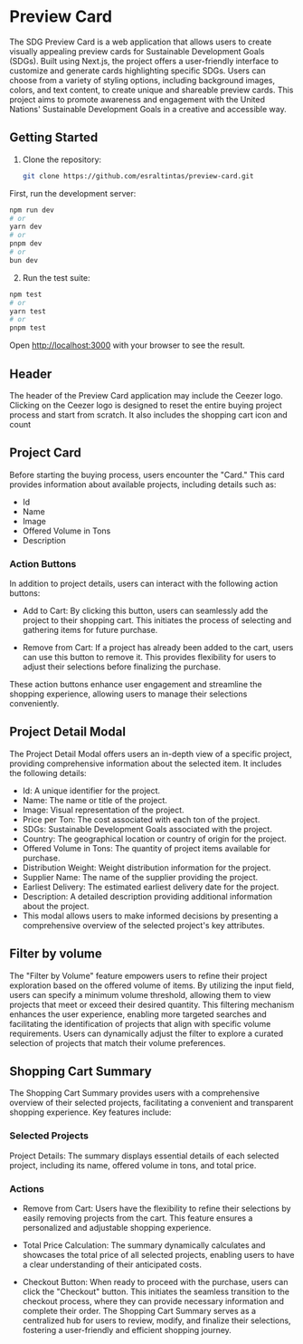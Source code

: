 # Preview Card

The SDG Preview Card is a web application that allows users to create visually appealing preview cards for Sustainable Development Goals (SDGs). Built using Next.js, the project offers a user-friendly interface to customize and generate cards highlighting specific SDGs. Users can choose from a variety of styling options, including background images, colors, and text content, to create unique and shareable preview cards. This project aims to promote awareness and engagement with the United Nations' Sustainable Development Goals in a creative and accessible way.

## Getting Started

1. Clone the repository:

   ```bash
   git clone https://github.com/esraltintas/preview-card.git
   ```

First, run the development server:

```bash
npm run dev
# or
yarn dev
# or
pnpm dev
# or
bun dev
```

2. Run the test suite:

```bash
npm test
# or
yarn test
# or
pnpm test

```

Open [http://localhost:3000](http://localhost:3000) with your browser to see the result.

## Header

The header of the Preview Card application may include the Ceezer logo. Clicking on the Ceezer logo is designed to reset the entire buying project process and start from scratch. It also includes the shopping cart icon and count

## Project Card

Before starting the buying process, users encounter the "Card." This card provides information about available projects, including details such as:

- Id
- Name
- Image
- Offered Volume in Tons
- Description

### Action Buttons

In addition to project details, users can interact with the following action buttons:

- Add to Cart: By clicking this button, users can seamlessly add the project to their shopping cart. This initiates the process of selecting and gathering items for future purchase.

- Remove from Cart: If a project has already been added to the cart, users can use this button to remove it. This provides flexibility for users to adjust their selections before finalizing the purchase.

These action buttons enhance user engagement and streamline the shopping experience, allowing users to manage their selections conveniently.

## Project Detail Modal

The Project Detail Modal offers users an in-depth view of a specific project, providing comprehensive information about the selected item. It includes the following details:

- Id: A unique identifier for the project.
- Name: The name or title of the project.
- Image: Visual representation of the project.
- Price per Ton: The cost associated with each ton of the project.
- SDGs: Sustainable Development Goals associated with the project.
- Country: The geographical location or country of origin for the project.
- Offered Volume in Tons: The quantity of project items available for purchase.
- Distribution Weight: Weight distribution information for the project.
- Supplier Name: The name of the supplier providing the project.
- Earliest Delivery: The estimated earliest delivery date for the project.
- Description: A detailed description providing additional information about the project.
- This modal allows users to make informed decisions by presenting a comprehensive overview of the selected project's key attributes.

## Filter by volume

The "Filter by Volume" feature empowers users to refine their project exploration based on the offered volume of items. By utilizing the input field, users can specify a minimum volume threshold, allowing them to view projects that meet or exceed their desired quantity. This filtering mechanism enhances the user experience, enabling more targeted searches and facilitating the identification of projects that align with specific volume requirements. Users can dynamically adjust the filter to explore a curated selection of projects that match their volume preferences.

## Shopping Cart Summary

The Shopping Cart Summary provides users with a comprehensive overview of their selected projects, facilitating a convenient and transparent shopping experience. Key features include:

### Selected Projects

Project Details: The summary displays essential details of each selected project, including its name, offered volume in tons, and total price.

### Actions

- Remove from Cart: Users have the flexibility to refine their selections by easily removing projects from the cart. This feature ensures a personalized and adjustable shopping experience.

- Total Price Calculation: The summary dynamically calculates and showcases the total price of all selected projects, enabling users to have a clear understanding of their anticipated costs.

- Checkout Button: When ready to proceed with the purchase, users can click the "Checkout" button. This initiates the seamless transition to the checkout process, where they can provide necessary information and complete their order.
  The Shopping Cart Summary serves as a centralized hub for users to review, modify, and finalize their selections, fostering a user-friendly and efficient shopping journey.
